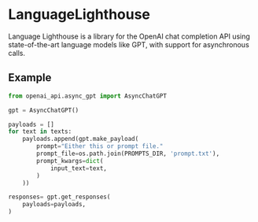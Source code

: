 # LanguageLighthouse
Language Lighthouse is a library for the OpenAI chat completion API using state-of-the-art language models like GPT, with support for asynchronous calls.

## Example
``` python
from openai_api.async_gpt import AsyncChatGPT

gpt = AsyncChatGPT()

payloads = []
for text in texts:
    payloads.append(gpt.make_payload(
        prompt="Either this or prompt file."
        prompt_file=os.path.join(PROMPTS_DIR, 'prompt.txt'),
        prompt_kwargs=dict(
            input_text=text,
        )
    ))

responses= gpt.get_responses(
    payloads=payloads,
)
```
